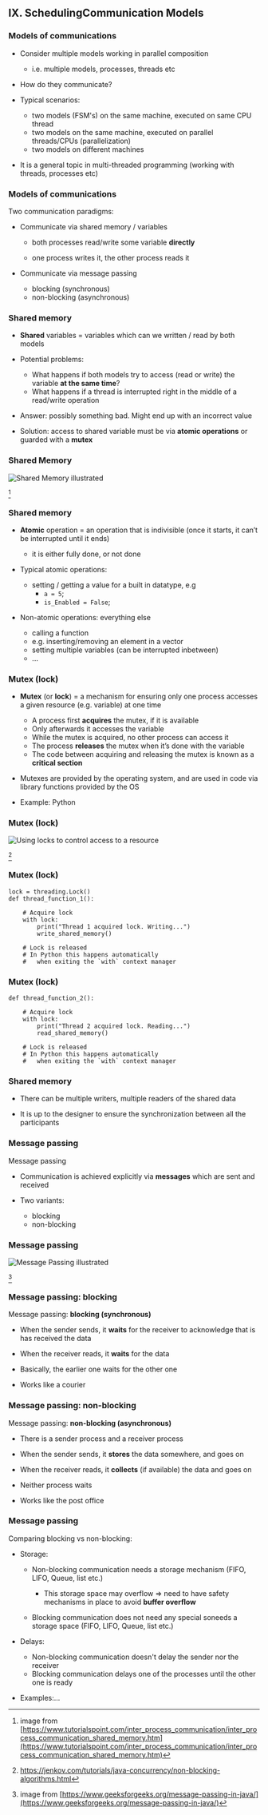 ## IX. SchedulingCommunication Models

### Models of communications

- Consider multiple models working in parallel composition

  - i.e. multiple models, processes, threads etc
  
- How do they communicate?

- Typical scenarios:

  - two models (FSM's) on the same machine, executed on same CPU thread
  - two models on the same machine, executed on parallel threads/CPUs (parallelization)
  - two models on different machines

- It is a general topic in multi-threaded programming (working with threads, processes etc)

### Models of communications

Two communication paradigms:

- Communicate via shared memory / variables
  
  - both processes read/write some variable **directly**
  
  - one process writes it, the other process reads it

- Communicate via message passing

  - blocking (synchronous)
  - non-blocking (asynchronous)

### Shared memory

- **Shared** variables = variables which can we written / read by both models

- Potential problems: 
  
  - What happens if both models try to access (read or write) the variable **at the same time**?
  - What happens if a thread is interrupted right in the middle of a read/write operation
  
- Answer: possibly something bad. Might end up with an incorrect value
    
- Solution: access to shared variable must be via **atomic
operations** or guarded with a **mutex**

### Shared Memory

![Shared Memory illustrated](fig/Shared_Memory.png)

[^SM]

[^SM]: image from [https://www.tutorialspoint.com/inter_process_communication/inter_process_communication_shared_memory.htm](https://www.tutorialspoint.com/inter_process_communication/inter_process_communication_shared_memory.htm)

### Shared memory

- **Atomic** operation = an operation that is indivisible (once
  it starts, it can’t be interrupted until it ends)
  
  - it is either fully done, or not done
  
- Typical atomic operations:

  - setting / getting a value for a built in datatype, e.g
    - `a = 5`;
    - `is_Enabled = False`;

- Non-atomic operations: everything else
    
    - calling a function
    - e.g. inserting/removing an element in a vector
    - setting multiple variables (can be interrupted inbetween)
    - ...

### Mutex (lock)

- **Mutex** (or **lock**) = a mechanism for ensuring only one process
accesses a given resource (e.g. variable) at one time

  - A process first **acquires** the mutex, if it is available
  - Only afterwards it accesses the variable
  - While the mutex is acquired, no other process can access it
  - The process **releases** the mutex when it’s done with the
variable
  - The code between acquiring and releasing the mutex is known as a **critical section**
  
- Mutexes are provided by the operating system, and are used in code via library functions provided by the OS

- Example: Python

### Mutex (lock)

![Using locks to control access to a resource](fig/Lock.png)

[^Lock]

[^Lock]: https://jenkov.com/tutorials/java-concurrency/non-blocking-algorithms.html

### Mutex (lock)

```{.python}
lock = threading.Lock()
def thread_function_1():

    # Acquire lock
    with lock:
        print("Thread 1 acquired lock. Writing...")
        write_shared_memory()
    
    # Lock is released
    # In Python this happens automatically 
    #   when exiting the `with` context manager
```

### Mutex (lock)

```{.python}
def thread_function_2():

    # Acquire lock
    with lock:
        print("Thread 2 acquired lock. Reading...")
        read_shared_memory()
    
    # Lock is released
    # In Python this happens automatically 
    #   when exiting the `with` context manager
```

### Shared memory

- There can be multiple writers, multiple readers of the shared data

- It is up to the designer to ensure the synchronization between all the participants


### Message passing

Message passing

- Communication is achieved explicitly via **messages** which are sent and received

- Two variants:

  - blocking
  - non-blocking

### Message passing

![Message Passing illustrated](fig/Message-Passing-in-Java.jpg)

[^MP]

[^MP]: image from [https://www.geeksforgeeks.org/message-passing-in-java/](https://www.geeksforgeeks.org/message-passing-in-java/)

### Message passing: blocking

Message passing: **blocking (synchronous)**

- When the sender sends, it **waits** for the receiver to acknowledge that is has received the data

- When the receiver reads, it **waits** for the data

- Basically, the earlier one waits for the other one

- Works like a courier


### Message passing: non-blocking

Message passing: **non-blocking (asynchronous)**

- There is a sender process and a receiver process

- When the sender sends, it **stores** the data somewhere, and goes on

- When the receiver reads, it **collects** (if available) the data and goes on

- Neither process waits

- Works like the post office

### Message passing

Comparing blocking vs non-blocking:

- Storage:

  - Non-blocking communication needs a storage mechanism (FIFO, LIFO, Queue, list etc.)
    
    - This storage space may overflow => need to have safety mechanisms in place to avoid **buffer overflow**

  - Blocking communication does not need any special soneeds a storage space (FIFO, LIFO, Queue, list etc.)

- Delays:

    - Non-blocking communication doesn't delay the sender nor the receiver
    - Blocking communication delays one of the processes until the other one is ready

- Examples:...
